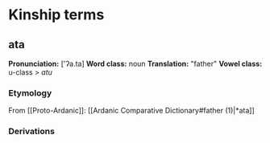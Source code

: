 # Kinship terms
## ata
**Pronunciation:** \['ʔa.ta]
**Word class:** noun
**Translation:** "father"
**Vowel class:** u-class > *atu*
### Etymology
From [[Proto-Ardanic]]: [[Ardanic Comparative Dictionary#father (1)|\*ata]]
### Derivations
